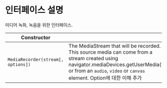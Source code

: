 # 인터페이스 설명
미디어 녹화, 녹음을 위한 인터페이스.

Constructor ||
--|--
`MediaRecorder(stream[, options])` | The MediaStream that will be recorded. This source media can come from a stream created using navigator.mediaDevices.getUserMedia() or from an `audio`, `video` or `canvas` element. Option에 대한 이해 추가